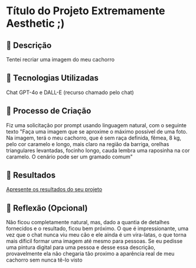 # Título do Projeto Extremamente Aesthetic ;)

## 📒 Descrição
Tentei recriar uma imagem do meu cachorro

## 🤖 Tecnologias Utilizadas
Chat GPT-4o e DALL-E (recurso chamado pelo chat)

## 🧐 Processo de Criação
Fiz uma solicitação por prompt usando linguagem natural, com o seguinte texto "Faça uma imagem que se aproxime o máximo possível de uma foto.
Na imagem, terá o meu cachorro, que é sem raça definida, fêmea, 8 kg, pelo cor caramelo e longo, mais claro na região da barriga, orelhas triangulares levantadas, focinho longo, cauda lembra uma raposinha na cor caramelo. 
O cenário pode ser um gramado comum"

## 🚀 Resultados
[Apresente os resultados do seu projeto](https://github.com/JaisonSJunior/lab-natty-or-not/blob/main/DALL%C2%B7E%202024-07-15%2018.49.37%20-%20A%20dog%20without%20a%20specific%20breed%2C%20female%2C%20weighing%208%20kg%2C%20with%20long%20caramel-colored%20fur%20that%20is%20lighter%20on%20the%20belly%20area.%20The%20dog%20has%20triangular%20upright.webp)

## 💭 Reflexão (Opcional)
Não ficou completamente natural, mas, dado a quantia de detalhes fornecidos e o resultado, ficou bem próximo. O que é impressionante, uma vez que o chat nunca viu meu cão e ele ainda é um vira-latas, o que torna mais díficil formar uma imagem até mesmo para pessoas.
Se eu pedisse uma pintura digital para uma pessoa e desse essa descrição, provavelmente ela não chegaria tão proximo a aparência real de meu cachorro sem nunca tê-lo visto
